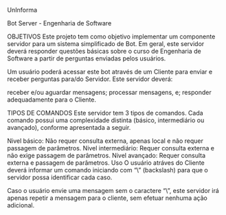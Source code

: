 UnInforma

Bot Server - Engenharia de Software

OBJETIVOS
Este projeto tem como objetivo implementar um componente servidor para um sistema simplificado de Bot. Em geral, este servidor deverá responder questões básicas sobre o curso de Engenharia de Software a partir de perguntas enviadas pelos usuários.

Um usuário poderá acessar este bot através de um Cliente para enviar e receber perguntas para/do Servidor. Este servidor deverá:

receber e/ou aguardar mensagens;
processar mensagens, e;
responder adequadamente para o Cliente.

TIPOS DE COMANDOS
Este servidor tem 3 tipos de comandos. Cada comando possui uma complexidade distinta (básico, intermediário ou avançado), conforme apresentada a seguir.

Nivel básico: Não requer consulta externa, apenas local e não requer passagem de parâmetros.
Nivel intermediário: Requer consulta externa e não exige passagem de parâmetros.
Nivel avançado: Requer consulta externa e passagem de parâmetros.
Uso
O usuário atráves do Cliente deverá informar um comando iniciando com “\” (backslash) para que o servidor possa identificar cada caso.

Caso o usuário envie uma mensagem sem o caractere “\”, este servidor irá apenas repetir a mensagem para o cliente, sem efetuar nenhuma ação adicional.
